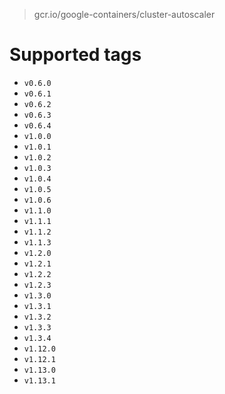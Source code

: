 > gcr.io/google-containers/cluster-autoscaler

# Supported tags
- `v0.6.0`
- `v0.6.1`
- `v0.6.2`
- `v0.6.3`
- `v0.6.4`
- `v1.0.0`
- `v1.0.1`
- `v1.0.2`
- `v1.0.3`
- `v1.0.4`
- `v1.0.5`
- `v1.0.6`
- `v1.1.0`
- `v1.1.1`
- `v1.1.2`
- `v1.1.3`
- `v1.2.0`
- `v1.2.1`
- `v1.2.2`
- `v1.2.3`
- `v1.3.0`
- `v1.3.1`
- `v1.3.2`
- `v1.3.3`
- `v1.3.4`
- `v1.12.0`
- `v1.12.1`
- `v1.13.0`
- `v1.13.1`